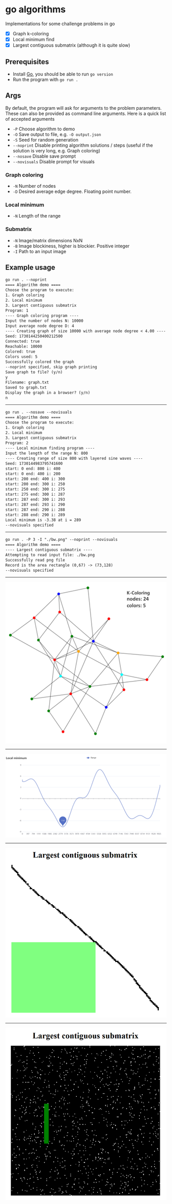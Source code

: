 # go algorithms
Implementations for some challenge problems in go

- [X] Graph k-coloring
- [X] Local minimum find
- [X] Largest contiguous submatrix (although it is quite slow)

## Prerequisites
- Install [Go](https://go.dev/), you should be able to run `go version`
- Run the program with `go run .`

## Args
By default, the program will ask for arguments to the problem parameters. These can also be provided as command line arguments. Here is a quick list of accepted arguments
- `-P` Choose algorithm to demo
- `-O` Save output to file, e.g. `-O output.json`
- `-S` Seed for random generation
- `--noprint` Disable printing algorithm solutions / steps (useful if the solution is very long, e.g. Graph coloring)
- `--nosave` Disable save prompt
- `--novisuals` Disable prompt for visuals

### Graph coloring
- `-N` Number of nodes
- `-D` Desired average edge degree. Floating point number.

### Local minimum
- `-N` Length of the range

### Submatrix
- `-N` Image/matrix dimensions NxN
- `-B` Image blockiness, higher is blockier. Positive integer
- `-I` Path to an input image


## Example usage
```
go run . --noprint
==== Algorithm demo ====
Choose the program to execute:
1. Graph coloring
2. Local minimum
3. Largest contiguous submatrix
Program: 1
---- Graph coloring program ----
Input the number of nodes N: 10000
Input average node degree D: 4
---- Creating graph of size 10000 with average node degree < 4.00 ----
Seed: 1730144250400212500
Connected: true
Reachable: 10000
Colored: true
Colors used: 5
Successfully colored the graph
--noprint specified, skip graph printing
Save graph to file? (y/n)
y
Filename: graph.txt
Saved to graph.txt
Display the graph in a browser? (y/n)
n
```

------

```
go run . --nosave --novisuals
==== Algorithm demo ====
Choose the program to execute:
1. Graph coloring
2. Local minimum
3. Largest contiguous submatrix
Program: 2
---- Local minimum finding program ----
Input the length of the range N: 800
---- Creating range of size 800 with layered sine waves ----
Seed: 1730144983795741600
start: 0 end: 800 i: 400
start: 0 end: 400 i: 200
start: 200 end: 400 i: 300
start: 200 end: 300 i: 250
start: 250 end: 300 i: 275
start: 275 end: 300 i: 287
start: 287 end: 300 i: 293
start: 287 end: 293 i: 290
start: 287 end: 290 i: 288
start: 288 end: 290 i: 289
Local minimum is -3.38 at i = 289
--novisuals specified
```

------

```
go run . -P 3 -I "./bw.png" --noprint --novisuals
==== Algorithm demo ====
---- Largest contiguous submatrix ----
Attempting to read input file: ./bw.png
Successfully read png file
Record is the area rectangle (0,67) -> (73,128)
--novisuals specified
```

------

![Graph color image](https://github.com/KorpelainenTommi/go-algorithms/blob/main/graph-color-example.png)

------

![Local minimum image](https://github.com/KorpelainenTommi/go-algorithms/blob/main/local-minimum-example.png)

------

![Submatrix example 1](https://github.com/KorpelainenTommi/go-algorithms/blob/main/bw-output.png)

------

![Submatrix example 2](https://github.com/KorpelainenTommi/go-algorithms/blob/main/256-example.png)